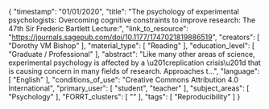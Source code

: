 {
    "timestamp": "01/01/2020",
    "title": "The psychology of experimental psychologists: Overcoming cognitive constraints to improve research: The 47th Sir Frederic Bartlett Lecture:",
    "link_to_resource": "https://journals.sagepub.com/doi/10.1177/1747021819886519",
    "creators": [
        "Dorothy VM Bishop"
    ],
    "material_type": [
        "Reading"
    ],
    "education_level": [
        "Graduate / Professional"
    ],
    "abstract": "Like many other areas of science, experimental psychology is affected by a \u201creplication crisis\u201d that is causing concern in many fields of research. Approaches t...",
    "language": [
        "English"
    ],
    "conditions_of_use": "Creative Commons Attribution 4.0 International",
    "primary_user": [
        "student",
        "teacher"
    ],
    "subject_areas": [
        "Psychology"
    ],
    "FORRT_clusters": [
        ""
    ],
    "tags": [
        "Reproducibility"
    ]
}